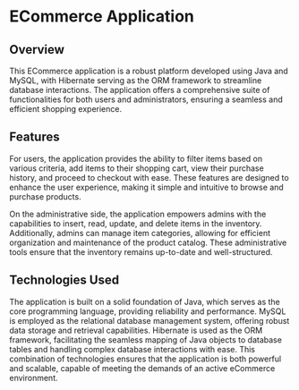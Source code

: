 # ECommerce Application

## Overview

This ECommerce application is a robust platform developed using Java and MySQL, with Hibernate serving as the ORM framework to streamline database interactions. The application offers a comprehensive suite of functionalities for both users and administrators, ensuring a seamless and efficient shopping experience.

## Features

For users, the application provides the ability to filter items based on various criteria, add items to their shopping cart, view their purchase history, and proceed to checkout with ease. These features are designed to enhance the user experience, making it simple and intuitive to browse and purchase products.

On the administrative side, the application empowers admins with the capabilities to insert, read, update, and delete items in the inventory. Additionally, admins can manage item categories, allowing for efficient organization and maintenance of the product catalog. These administrative tools ensure that the inventory remains up-to-date and well-structured.

## Technologies Used

The application is built on a solid foundation of Java, which serves as the core programming language, providing reliability and performance. MySQL is employed as the relational database management system, offering robust data storage and retrieval capabilities. Hibernate is used as the ORM framework, facilitating the seamless mapping of Java objects to database tables and handling complex database interactions with ease. This combination of technologies ensures that the application is both powerful and scalable, capable of meeting the demands of an active eCommerce environment.